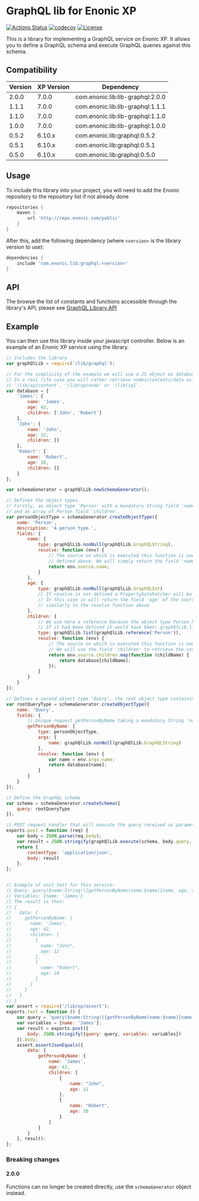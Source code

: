 # GraphQL lib for Enonic XP

[![Actions Status](https://github.com/enonic/lib-graphql/workflows/Gradle%20Build/badge.svg)](https://github.com/enonic/lib-graphql/actions)
[![codecov](https://codecov.io/gh/enonic/lib-graphql/branch/master/graph/badge.svg)](https://codecov.io/gh/enonic/lib-graphql)
[![License](https://img.shields.io/github/license/enonic/lib-sql.svg)](http://www.apache.org/licenses/LICENSE-2.0.html)

This is a library for implementing a GraphQL service on Enonic XP. 
It allows you to define a GraphQL schema and execute GraphQL queries against this schema.


## Compatibility

| Version | XP Version  | Dependency                       |
|---------|-------------|----------------------------------|
| 2.0.0   | 7.0.0       | com.enonic.lib:lib-graphql:2.0.0 |
| 1.1.1   | 7.0.0       | com.enonic.lib:lib-graphql:1.1.1 |
| 1.1.0   | 7.0.0       | com.enonic.lib:lib-graphql:1.1.0 |
| 1.0.0   | 7.0.0       | com.enonic.lib:lib-graphql:1.0.0 |
| 0.5.2   | 6.10.x      | com.enonic.lib:graphql:0.5.2 |
| 0.5.1   | 6.10.x      | com.enonic.lib:graphql:0.5.1 |
| 0.5.0   | 6.10.x      | com.enonic.lib:graphql:0.5.0 |


## Usage

To include this library into your project, you will need to add the Enonic repository to the repository list if not already done

```gradle
repositories {
    maven {
        url 'http://repo.enonic.com/public'
    }
}
```

After this, add the following dependency (where ``<version>`` is the library version to use):

```gradle
dependencies {
    include 'com.enonic.lib:graphql:<version>'
}
```

## API

The browse the list of constants and functions accessible through the library's API, please see [GraphQL Library API](./docs/api.adoc)

## Example

You can then use this library inside your javascript controller.
Below is an example of an Enonic XP service using the library.

```js
// Includes the library
var graphQlLib = require('/lib/graphql');

// For the simplicity of the example we will use a JS object as database.
// In a real life case you will rather retrieve nodes/contents/data using one of the following libraries: 
// '/lib/xp/content', '/lib/xp/node' or '/lib/sql'.
var database = {
    'James': {
        name: 'James',
        age: 42,
        children: ['John', 'Robert']
    },
    'John': {
        name: 'John',
        age: 12,
        children: []
    },
    'Robert': {
        name: 'Robert',
        age: 10,
        children: []
    }
};

var schemaGenerator = graphQlLib.newSchemaGenerator();

// Defines the object types. 
// Firstly, an object type 'Person' with a mandatory String field 'name', a mandatory Integer field 'age' 
// and an array of Person field 'children'.
var personObjectType = schemaGenerator.createObjectType({
    name: 'Person',
    description: 'A person type.',
    fields: {
        name: {
            type: graphQlLib.nonNull(graphQlLib.GraphQLString),
            resolve: function (env) {
                // The source on which is executed this function is one of the 3 person database objects
                // defined above. We will simply return the field 'name' of this object here.
                return env.source.name;
            }
        },
        age: {
            type: graphQlLib.nonNull(graphQlLib.GraphQLInt)
            // If resolve is not defined a PropertyDataFetcher will be set. 
            // In this case it will return the field 'age' of the source on which is executed this function, 
            // similarly to the resolve function above
        },
        children: {
            // We use here a reference because the object type Person has not been defined yet.
            // If it had been defined it would have been: graphQlLib.list(personObjectType)
            type: graphQlLib.list(graphQlLib.reference('Person')),
            resolve: function (env) {
                // The source on which is executed this function is one of the 3 person database objects. 
                // We will use the field 'children' to retrieve the corresponding database objects.
                return env.source.children.map(function (childName) {
                    return database[childName];
                });
            }
        }
    }
});

// Defines a second object type 'Query', the root object type containing all the root retrieval requests.
var rootQueryType = schemaGenerator.createObjectType({
    name: 'Query',
    fields: {
        // Unique request getPersonByName taking a mandatory String 'name' as parameter and returning a person 
        getPersonByName: {
            type: personObjectType,
            args: {
                name: graphQlLib.nonNull(graphQlLib.GraphQLString)
            },
            resolve: function (env) {
                var name = env.args.name;
                return database[name];
            }
        }
    }
});

// Define the GraphQL schema
var schema = schemaGenerator.createSchema({
    query: rootQueryType
});

// POST request handler that will execute the query received as parameter against the schema defined above.
exports.post = function (req) {
    var body = JSON.parse(req.body);
    var result = JSON.stringify(graphQlLib.execute(schema, body.query, body.variables));
    return {
        contentType: 'application/json',
        body: result
    };
};


// Example of unit test for this service:
// Query: query($name:String!){getPersonByName(name:$name){name, age, children{name, age}}}
// Variables: {name: 'James'}
// The result is then:
// {
//   data: {
//     getPersonByName: {
//       name: 'James',
//       age: 42,
//       children: [
//         {
//           name: "John",
//           age: 12
//         },
//         {
//           name: "Robert",
//           age: 10
//         }
//       ]
//     }
//   }
// }
var assert = require('/lib/xp/assert');
exports.test = function () {
    var query = 'query($name:String!){getPersonByName(name:$name){name, age, children{name, age}}}';
    var variables = {name: 'James'};
    var result = exports.post({
        body: JSON.stringify({query: query, variables: variables})
    }).body;
    assert.assertJsonEquals({
        data: {
            getPersonByName: {
                name: 'James',
                age: 42,
                children: [
                    {
                        name: "John",
                        age: 12
                    },
                    {
                        name: "Robert",
                        age: 10
                    }
                ]
            }
        }
    }, result);
};
```
### Breaking changes

#### 2.0.0
Functions can no longer be created directly, use the `schemaGenerator` object instead.
